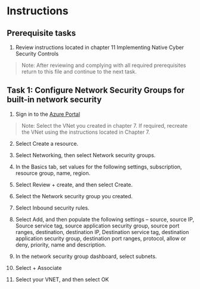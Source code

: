 # Instructions

## Prerequisite tasks

1. Review instructions located in chapter 11 Implementing Native Cyber Security Controls
> Note: After reviewing and complying with all required prerequisites return to this file and continue to the next task.

## Task 1: Configure Network Security Groups for built-in network security

1.	Sign in to the [Azure Portal](https://portal.azure.com/)
> Note: Select the VNet you created in chapter 7. If required, recreate the VNet using the instructions located in Chapter 7.

2.	Select Create a resource.

4.	Select Networking, then select Network security groups.

6.	In the Basics tab, set values for the following settings, subscription, resource group, name, region.

8.	Select Review + create, and then select Create.

10.	Select the Network security group you created.

12.	Select Inbound security rules.

14.	Select Add, and then populate the following settings – source, source IP, Source service tag, source application security group, source port ranges, destination, destination IP, Destination service tag, destination application security group, destination port ranges, protocol, allow or deny, priority, name and description.

16.	In the network security group dashboard, select subnets.

18.	Select + Associate

20.	Select your VNET, and then select OK
